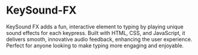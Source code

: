 # KeySound-FX
KeySound FX adds a fun, interactive element to typing by playing unique sound effects for each keypress. Built with HTML, CSS, and JavaScript, it delivers smooth, innovative audio feedback, enhancing the user experience. Perfect for anyone looking to make typing more engaging and enjoyable.
